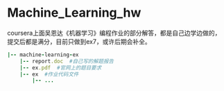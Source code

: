 # Machine_Learning_hw
coursera上面吴恩达《机器学习》编程作业的部分解答，都是自己边学边做的，提交后都是满分，目前只做到ex7，或许后期会补全。

```ruby
|-- machine-learning-ex
    |-- report.doc	#自己写的解题报告
    |-- ex.pdf	#官网上的题目要求
    |-- ex	#作业代码文件
		|-- ...
```